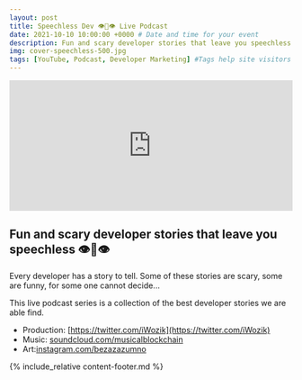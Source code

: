 ```yaml
---
layout: post
title: Speechless Dev 👁👄👁 Live Podcast
date: 2021-10-10 10:00:00 +0000 # Date and time for your event
description: Fun and scary developer stories that leave you speechless 👁👄👁 # Post description
img: cover-speechless-500.jpg
tags: [YouTube, Podcast, Developer Marketing] #Tags help site visitors find events. Add an own tag i.e. DevrelFolks and a city, if you feel like it 
---
```


<iframe src="https://open.spotify.com/embed-podcast/show/7qNeTT5cLYbnyInDvddAW5" width="100%" height="232" frameborder="0" allowtransparency="true" allow="encrypted-media"></iframe>

## Fun and scary developer stories that leave you speechless 👁👄👁

Every developer has a story to tell. Some of these stories are scary, some are funny, for some one cannot decide... 

This live podcast series is a collection of the best developer stories we are able find.

* Production: [https://twitter.com/iWozik](https://twitter.com/iWozik)
* Music: [soundcloud.com/musicalblockchain](https://soundcloud.com/musicalblockchain/)
* Art:[instagram.com/bezazazumno](https://www.instagram.com/bezazazumno)

{% include_relative content-footer.md %}